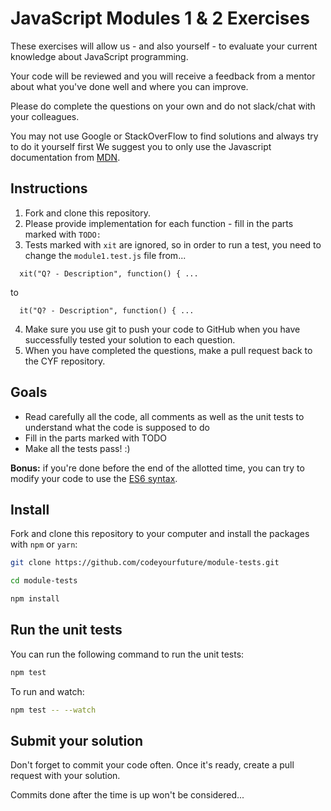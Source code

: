 # JavaScript Modules 1 & 2 Exercises

These exercises will allow us - and also yourself - to evaluate your current knowledge about JavaScript programming.

Your code will be reviewed and you will receive a feedback from a mentor about what you've done well and where you can improve.

Please do complete the questions on your own and do not slack/chat with your colleagues.

You may not use Google or StackOverFlow to find solutions and always try to do it yourself first
We suggest you to only use the Javascript documentation from [MDN](https://developer.mozilla.org/en-US/docs/Web/JavaScript/Guide).

## Instructions

1.  Fork and clone this repository.
2.  Please provide implementation for each function - fill in the parts marked with `TODO:`
3.  Tests marked with `xit` are ignored, so in order to run a test, you need to change the `module1.test.js` file from...

```
  xit("Q? - Description", function() { ...
```

to

```
  it("Q? - Description", function() { ...
```

4.  Make sure you use git to push your code to GitHub when you have successfully tested your solution to each question.
5.  When you have completed the questions, make a pull request back to the CYF repository.

## Goals

- Read carefully all the code, all comments as well as the unit tests to understand what the code is supposed to do
- Fill in the parts marked with TODO
- Make all the tests pass! :)

**Bonus:** if you're done before the end of the allotted time, you can try to modify your code to use the [ES6 syntax](https://babeljs.io/learn-es2015/).

## Install

Fork and clone this repository to your computer and install the packages with `npm` or `yarn`:

```sh
git clone https://github.com/codeyourfuture/module-tests.git

cd module-tests

npm install
```

## Run the unit tests

You can run the following command to run the unit tests:

```sh
npm test
```

To run and watch:

```sh
npm test -- --watch
```

## Submit your solution

Don't forget to commit your code often. Once it's ready, create a pull request with your solution.

Commits done after the time is up won't be considered...
